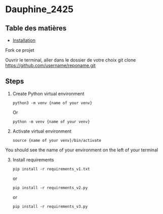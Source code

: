 # Dauphine_2425

## Table des matières

- [Installation](#installation)

Fork ce projet 


Ouvrir le terminal, aller dans le dossier de votre choix 
git clone https://github.com/username/reponame.git


## Steps  
1. Create Python virtual environment
    ```
    python3 -m venv {name of your venv}
    ```
    Or
    ```
    python -m venv {name of your venv}
    ```
    
2. Activate virtual environment
    ```
    source {name of your venv}/bin/activate
    ```

You should see the name of your environment on the left of your terminal

3. Install requirements 
    ```
    pip install -r requirements_v1.txt
    ```
    or
    ```
    pip install -r requirements_v2.py
    ```
    or
    ```
    pip install -r requirements_v3.py
    ```
